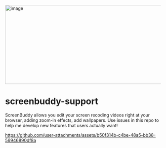 <img width="1024" height="256" alt="image" src="https://github.com/user-attachments/assets/79cd06b3-4161-4d85-a40e-25a16093afb1" />

# screenbuddy-support

ScreenBuddy allows you edit your screen recoding videos right at your browser, adding zoom-in effects, add wallpapers. Use issues in this repo to help me develop new features that users actually want!

https://github.com/user-attachments/assets/b50f314b-c4be-48a5-bb38-56946890df8a

